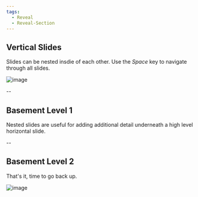 ```yaml
---
tags:
  - Reveal
  - Reveal-Section
---
```


<!-- slide:   dataScene
Entrance="Reveal-Side" -->

<!-- Example of nested vertical slides -->
## Vertical Slides
Slides can be nested insdie of each other. 
Use the *Space* key to navigate through all slides.

![image](https://static.slid.es/reveal/arrow.png) 
<!-- element class="r-frame" style="background: rgba(255,255,255,0.1)" -->

--
## Basement Level 1
Nested slides are useful for adding additional detail underneath a high level horizontal slide.

--
## Basement Level 2
That's it, time to go back up.

![image](https://static.slid.es/reveal/arrow.png) 
<!-- element class="r-frame" style="background: rgba(255,255,255,0.1); transform: rotate(180deg);" -->
